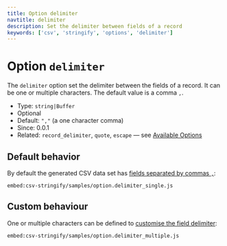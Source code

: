 ```yaml
---
title: Option delimiter
navtitle: delimiter
description: Set the delimiter between fields of a record
keywords: ['csv', 'stringify', 'options', 'delimiter']
---
```


# Option `delimiter`

The `delimiter` option set the delimiter between the fields of a record. It can be one or multiple characters. The default value is a comma `,`.

* Type: `string|Buffer`
* Optional
* Default: `","` (a one character comma)
* Since: 0.0.1
* Related: `record_delimiter`, `quote`, `escape` &mdash; see [Available Options](/parse/options/#available-options)

## Default behavior

By default the generated CSV data set has [fields separated by commas `,`](https://github.com/adaltas/node-csv/blob/master/packages/csv-stringify/samples/option.delimiter_single.js):

`embed:csv-stringify/samples/option.delimiter_single.js`

## Custom behaviour

One or multiple characters can be defined to [customise the field delimiter](https://github.com/adaltas/node-csv/blob/master/packages/csv-stringify/samples/option.delimiter_multiple.js):

`embed:csv-stringify/samples/option.delimiter_multiple.js`
